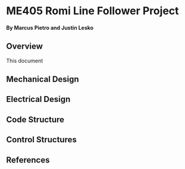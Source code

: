 # ME405 Romi Line Follower Project
#### By Marcus Pietro and Justin Lesko
## Overview
This document 
## Mechanical Design
## Electrical Design
## Code Structure
## Control Structures
## References


